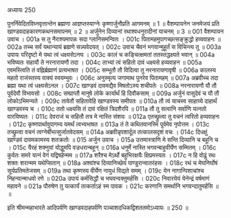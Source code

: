 अध्यायः 250

पुनर्निवेदितविघ्नवृत्तान्तेन ब्रह्मणा आज्ञप्तस्याग्नेः कृष्णार्जुनौप्रति आगमनम् ॥ 1 ॥ वैशम्पायनेन जनमेजयं प्रति खाण्डवदाहकारणकथनसमापनम् ॥ 2 ॥ अर्जुनेन दिव्यानां रथाश्वधनुरादीनां याचनम् ॥ 3 ॥
001	वैशम्पायन उवाच ।
001a	स तु नैराश्यमापन्नः सदा ग्लानिसमन्वितः ।
001c	पितामहमुपागच्छत्सङ्क्रुद्धो हव्यवाहनः ॥
002a	तच्च सर्वं यथान्यायं ब्रह्मणे सन्न्यवेदयत् ।
002c	उवाच चैवनं भगवान्मुहूर्तं स विचिन्त्य तु ॥
003a	उपायः परिदृष्टो मे यथा त्वं धक्ष्यसेऽनघ ।
003c	कालं च कङ्चित्क्षमतां ततस्तद्धक्ष्यते भवान् ॥
004a	भविष्यतः सहायौ ते नरनारायणौ तदा ।
004c	ताभ्यां त्वं सहितो दावं धक्ष्यसे हव्यवाहन ॥
005a	एवमस्त्विति तं वह्निर्ब्रह्माणं प्रत्यभाषत ।
005c	सम्भूतौ तौ विदित्वा तु नरनारायणावृषी ॥
006a	कालस्य महतो राजंस्तस्य वाक्यं स्वयम्भुवः ।
006c	अनुस्मृत्य जगामाथ पुनरेव पितामहम् ॥
007a	अब्रवीच्च तदा ब्रह्मा यथा त्वं धक्ष्यसेऽनल ।
007c	खाण्डवं दावमद्यैव मिषतोऽस्य शचीपतेः ॥
008a	नरनारायणौ यौ तौ पूर्वदेवौ विभावसो ।
008c	सम्प्राप्तौ मानुषे लोके कार्यार्थं हि दिवौकसाम् ॥
009a	अर्जुनं वासुदेवं च यौ तौ लोकोऽभिमन्यते ।
009c	तावेतौ सहितावेहि खाण्डवस्य समीपतः ॥
010a	तौ त्वं याचस्व साहाय्ये दाहार्थं खाण्डवस्य च ।
010c	ततो धक्ष्यसि तं दावं रक्षितं त्रिदशैरपि ॥
011a	तौ तु सत्वानि सर्वाणि यत्नतो वारयिष्यतः ।
011c	देवराजं च सहितौ तत्र मे नास्ति संशयः ॥
012a	एतच्छ्रुत्वा तु वचनं त्वरितो हव्यवाहनः ।
012c	कृष्णपार्थावुपागम्य यमर्थं त्वभ्यभाषत ॥
013a	तं ते कथितवानस्मि पूर्वमेव नृपोत्तम ।
013c	तच्छ्रुत्वा वचनं त्वग्नेर्बीभत्सुर्जातवेदसम् ॥
014a	अब्रवीन्नृपशार्दूल तत्कालसदृशं वचः ।
014c	दिधक्षुं खाण्डवं दावमकामस्य शतक्रतोः ॥
015	अर्जुन उवाच ।
015a	उत्तमास्त्राणि मे सन्ति दिव्यानि च बहूनि च ।
015c	यैरहं शक्नुयां योद्धुमपि वज्रधरान्बहून् ॥
016a	धनुर्मे नास्ति भगवन्बाहुवीर्येण सम्मितम् ।
016c	कुर्वतः समरे यत्नं वेगं यद्विषहेन्मम ॥
017a	शरैश्च मेऽर्थो बहुभिरक्षयैः क्षिप्रमस्यतः ।
017c	न हि वोढुं रथः शक्तः शरान्मम यथेप्सितान् ॥
018a	अश्वांश्च दिव्यानिच्छेयं पाण्डुरान्वातरंहसः ।
018c	रथं च मेघनिर्घोषं सूर्यप्रतिमतेजसम् ॥
019a	तथा कृष्णस्य वीर्येण नायुधं विद्यते समम् ।
019c	येन नागान्पिशाचांश्च निहन्यान्माधवो रणे ॥
020a	उपायं कर्मसिद्धौ च भघवन्वक्तुमर्हसि ।
020c	निवारयेयं येनेन्द्रं वर्षमाणं महावने ॥
021a	पौरुषेण तु यत्कार्यं तत्कर्ताऽहं स्म पावक ।
021c	करणानि समर्थानि भगवन्दातुमर्हसि ॥ ॥

इति श्रीमन्महाभारते आदिपर्वणि खाण्डवदाहपर्वणि पञ्चाशदधिकद्विशततमोऽध्यायः ॥ 250 ॥
